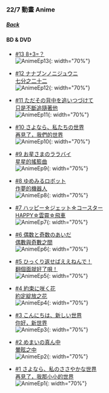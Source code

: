 ### 22/7 動畫 Anime
##### [Back](../../../readme.md)

#### BD & DVD

- [#13 8+3=？](Anime/Ep13.md)  
![AnimeEp13](../../../Img/Anime/AnimeEp13.png){: width="70%"}

- [#12 ナナブンノニジュウニ<br>   七分之二十二](Anime/Ep12.md)  
![AnimeEp12](../../../Img/Anime/AnimeEp12.png){: width="70%"}

- [#11 ただその背中を追いつづけて<br>   只是不斷追隨著他](Anime/Ep11.md)  
![AnimeEp11](../../../Img/Anime/AnimeEp11.png){: width="70%"}

- [#10 さよなら、私たちの世界<br>   再見了，我們的世界](Anime/Ep10.md)  
![AnimeEp10](../../../Img/Anime/AnimeEp10.png){: width="70%"}

- [#9 お星さまのララバイ<br>   星星的搖籃曲](Anime/Ep9.md)  
![AnimeEp9](../../../Img/Anime/AnimeEp9.png){: width="70%"}

- [#8 ゆめみるロボット<br>   作夢的機器人](Anime/Ep8.md)  
![AnimeEp8](../../../Img/Anime/AnimeEp8.png){: width="70%"}

- [#7 ハッピー☆ジェット☆コースター<br>   HAPPY☆雲霄☆飛車](Anime/Ep7.md)  
![AnimeEp7](../../../Img/Anime/AnimeEp7.png){: width="70%"}

- [#6 偶数と奇数のあいだ<br>   偶數與奇數之間](Anime/Ep6.md)  
![AnimeEp6](../../../Img/Anime/AnimeEp6.png){: width="70%"}

- [#5 ひっくり返せばええねんで！<br>  翻個面就好了唄！](Anime/Ep5.md)  
![AnimeEp5](../../../Img/Anime/AnimeEp5.png){: width="70%"}

- [#4 約束に咲く花<br>   約定綻放之花](Anime/Ep4.md)  
![AnimeEp4](../../../Img/Anime/AnimeEp4.png){: width="70%"}

- [#3 こんにちは、新しい世界<br>   你好，新世界](Anime/Ep3.md)  
![AnimeEp3](../../../Img/Anime/AnimeEp3.png){: width="70%"}

- [#2 めまいの真ん中<br>   暈眩之中](Anime/Ep2.md)  
![AnimeEp2](../../../Img/Anime/AnimeEp2.png){: width="70%"}

- [#1 さよなら、私のささやかな世界<br>   再見了，我那小小的世界](Anime/Ep1.md)  
![AnimeEp1](../../../Img/Anime/AnimeEp1.png){: width="70%"}
